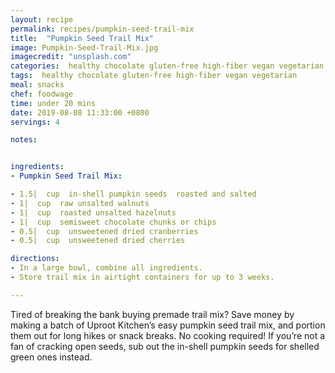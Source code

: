 ```yaml
---
layout: recipe
permalink: recipes/pumpkin-seed-trail-mix
title:  "Pumpkin Seed Trail Mix"
image: Pumpkin-Seed-Trail-Mix.jpg
imagecredit: "unsplash.com"
categories:  healthy chocolate gluten-free high-fiber vegan vegetarian
tags:  healthy chocolate gluten-free high-fiber vegan vegetarian
meal: snacks
chef: foodwage
time: under 20 mins
date: 2019-08-08 11:33:00 +0800
servings: 4

notes:


ingredients:
- Pumpkin Seed Trail Mix:

- 1.5|  cup  in-shell pumpkin seeds  roasted and salted
- 1|  cup  raw unsalted walnuts
- 1|  cup  roasted unsalted hazelnuts
- 1|  cup  semisweet chocolate chunks or chips
- 0.5|  cup  unsweetened dried cranberries
- 0.5|  cup  unsweetened dried cherries

directions:
- In a large bowl, combine all ingredients.
- Store trail mix in airtight containers for up to 3 weeks.

---
```


Tired of breaking the bank buying premade trail mix? Save money by making a batch of Uproot Kitchen’s easy pumpkin seed trail mix, and portion them out for long hikes or snack breaks. No cooking required! If you’re not a fan of cracking open seeds, sub out the in-shell pumpkin seeds for shelled green ones instead.